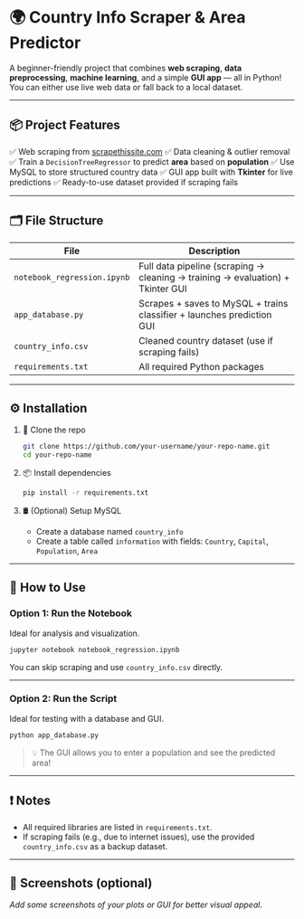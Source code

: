 
# 🌍 Country Info Scraper & Area Predictor

A beginner-friendly project that combines **web scraping**, **data preprocessing**, **machine learning**, and a simple **GUI app** — all in Python! You can either use live web data or fall back to a local dataset.

---

## 📦 Project Features

✅ Web scraping from [scrapethissite.com](https://www.scrapethissite.com/pages/simple/)
✅ Data cleaning & outlier removal
✅ Train a `DecisionTreeRegressor` to predict **area** based on **population**
✅ Use MySQL to store structured country data
✅ GUI app built with **Tkinter** for live predictions
✅ Ready-to-use dataset provided if scraping fails

---

## 🗂️ File Structure

| File                        | Description                                                                    |
| --------------------------- | ------------------------------------------------------------------------------ |
| `notebook_regression.ipynb` | Full data pipeline (scraping → cleaning → training → evaluation) + Tkinter GUI |
| `app_database.py`           | Scrapes + saves to MySQL + trains classifier + launches prediction GUI         |
| `country_info.csv`          | Cleaned country dataset (use if scraping fails)                                |
| `requirements.txt`          | All required Python packages                                                   |

---

## ⚙️ Installation

1. 🔧 Clone the repo

   ```bash
   git clone https://github.com/your-username/your-repo-name.git
   cd your-repo-name
   ```

2. 📦 Install dependencies

   ```bash
   pip install -r requirements.txt
   ```

3. 🛢️ (Optional) Setup MySQL

   * Create a database named `country_info`
   * Create a table called `information` with fields: `Country`, `Capital`, `Population`, `Area`

---

## 🚀 How to Use

### Option 1: Run the Notebook

Ideal for analysis and visualization.

```bash
jupyter notebook notebook_regression.ipynb
```

You can skip scraping and use `country_info.csv` directly.

---

### Option 2: Run the Script

Ideal for testing with a database and GUI.

```bash
python app_database.py
```

> 💡 The GUI allows you to enter a population and see the predicted area!

---

## ❗ Notes

* All required libraries are listed in `requirements.txt`.
* If scraping fails (e.g., due to internet issues), use the provided `country_info.csv` as a backup dataset.

---

## 📸 Screenshots (optional)

*Add some screenshots of your plots or GUI for better visual appeal.*
